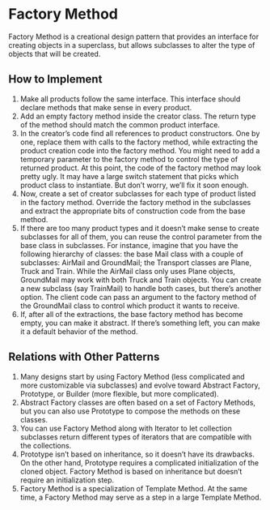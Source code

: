 # Factory Method
Factory Method is a creational design pattern that provides an interface for creating objects in a superclass, but allows subclasses to alter the type of objects that will be created.

## How to Implement
1. Make all products follow the same interface. This interface should declare methods that make sense in every product.
2. Add an empty factory method inside the creator class. The return type of the method should match the common product interface.
3. In the creator’s code find all references to product constructors. One by one, replace them with calls to the factory method, while extracting the product creation code into the factory method.
You might need to add a temporary parameter to the factory method to control the type of returned product.
At this point, the code of the factory method may look pretty ugly. It may have a large switch statement that picks which product class to instantiate. But don’t worry, we’ll fix it soon enough.
4. Now, create a set of creator subclasses for each type of product listed in the factory method. Override the factory method in the subclasses and extract the appropriate bits of construction code from the base method.
5. If there are too many product types and it doesn’t make sense to create subclasses for all of them, you can reuse the control parameter from the base class in subclasses.
For instance, imagine that you have the following hierarchy of classes: the base Mail class with a couple of subclasses: AirMail and GroundMail; the Transport classes are Plane, Truck and Train. While the AirMail class only uses Plane objects, GroundMail may work with both Truck and Train objects. You can create a new subclass (say TrainMail) to handle both cases, but there’s another option. The client code can pass an argument to the factory method of the GroundMail class to control which product it wants to receive.
6. If, after all of the extractions, the base factory method has become empty, you can make it abstract. If there’s something left, you can make it a default behavior of the method.



## Relations with Other Patterns
1. Many designs start by using Factory Method (less complicated and more customizable via subclasses) and evolve toward Abstract Factory, Prototype, or Builder (more flexible, but more complicated).
2. Abstract Factory classes are often based on a set of Factory Methods, but you can also use Prototype to compose the methods on these classes.
3. You can use Factory Method along with Iterator to let collection subclasses return different types of iterators that are compatible with the collections.
4. Prototype isn’t based on inheritance, so it doesn’t have its drawbacks. On the other hand, Prototype requires a complicated initialization of the cloned object. Factory Method is based on inheritance but doesn’t require an initialization step.
5. Factory Method is a specialization of Template Method. At the same time, a Factory Method may serve as a step in a large Template Method.



